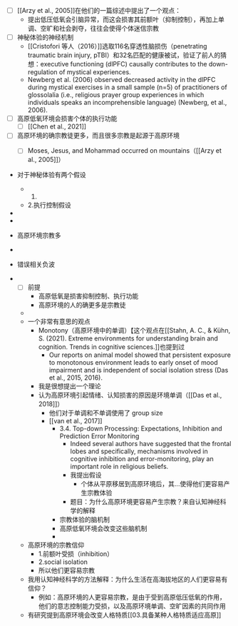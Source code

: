 - [ ] [[Arzy et al., 2005]]在他们的一篇综述中提出了一个观点：
	- 提出低压低氧会引脑异常，而这会损害其前额叶（抑制控制），再加上单调、空旷和社会剥夺，往往会使得个体迷信宗教
- [ ] 神秘体验的神经机制
	- [[Cristofori 等人（2016）]]选取116名穿透性脑损伤（penetrating traumatic brain injury, pTBI）和32名匹配的健康被试，验证了前人的猜想：executive functioning (dlPFC) causally contributes to the down-regulation of mystical experiences.
	- Newberg et al. (2006) observed decreased activity in the dlPFC during mystical exercises in a small sample (n=5) of practitioners of glossolalia (i.e., religious prayer group experiences in which individuals speaks an incomprehensible language) (Newberg, et al., 2006).
- [ ] 高原低氧环境会损害个体的执行功能
	- [ ] [[Chen et al., 2021]]
- [ ] 高原环境的确宗教徒更多，而且很多宗教是起源于高原环境
	- [ ] Moses, Jesus, and Mohammad occurred on mountains（[[Arzy et al., 2005]]）



- 对于神秘体验有两个假设
	- 1.
	- 2.执行控制假设
- 
- 
- 高原环境宗教多
- 



- 错误相关负波



- 
	- [ ] 前提
		- 高原低氧是损害抑制控制、执行功能
		- 高原环境的人的确更多是宗教徒
	- 
	- 一个非常有意思的观点
		- Monotony（高原环境中的单调）【这个观点在[[Stahn, A. C., & Kühn, S. (2021). Extreme environments for understanding brain and cognition. Trends in cognitive sciences.]]也提到过
			- Our reports on animal model showed that persistent exposure to monotonous environment leads to early onset of mood impairment and is independent of social isolation stress (Das et al., 2015, 2016).
		- 我是很想提出一个理论
		- 认为高原环境引起情绪、认知损害的原因是环境单调（[[Das et al., 2018]]）
			- 他们对于单调和不单调使用了 group size
			- [[van et al., 2017]]
				- 3.4. Top-down Processing: Expectations, Inhibition and Prediction Error Monitoring
					- Indeed several authors have suggested that the frontal lobes and specifically, mechanisms involved in cognitive inhibition and error-monitoring, play an important role in religious beliefs.
					- 我提出假设
						- 个体从平原移居到高原环境后，其...使得他们更容易产生宗教体验
					- 题目：为什么高原环境更容易产生宗教？来自认知神经科学的解释
				- 宗教体验的脑机制
				- 高原低氧环境会改变这些脑机制
				- 
	- 高原环境的宗教信仰
		- 1.前额叶受损（inhibition）
		- 2.social isolation
		- 所以他们更容易宗教
	- 我用认知神经科学的方法解释：为什么生活在高海拔地区的人们更容易有信仰？
		- 例如：高原环境的人更容易宗教，是由于受到高原低压低氧的作用，他们的意志控制能力受损，以及高原环境单调、空旷因素的共同作用
	- 有研究提到高原环境会改变人格特质[[03.具备某种人格特质适应高原]]